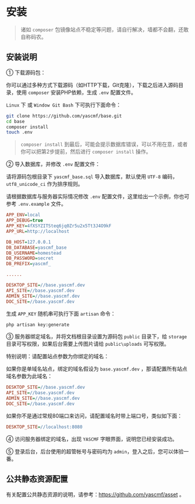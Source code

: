 # 安装

>   诸如 `composer` 包镜像站点不稳定等问题，请自行解决，墙都不会翻，还敢自称码农。


## 安装说明

① 下载源码包：

你可以通过多种方式下载源码（如HTTP下载，Git克隆），下载之后进入源码目录，使用 `composer` 安装PHP依赖，生成 `.env` 配置文件。

`Linux` 下 或 `Window Git Bash` 下可执行下面命令：

```bash
git clone https://github.com/yascmf/base.git
cd base
composer install
touch .env
```

>   `composer install` 到最后，可能会提示数据库错误，可以不用在意，或者你可以把第2步提前，然后进行 `composer install` 操作。

② 导入数据库，并修改 `.env` 配置文件：

请将源码包根目录下 `yascmf_base.sql` 导入数据库，默认使用 `UTF-8` 编码，`utf8_unicode_ci` 作为排序规则。

请根据数据库与服务器实际情况修改 `.env` 配置文件，这里给出一个示例，你也可参考 `.env.example` 文件。

```ini
APP_ENV=local
APP_DEBUG=true
APP_KEY=4fXSYZITSteq6jq0Zr5u2x5Tt3J4O9kF
APP_URL=http://localhost

DB_HOST=127.0.0.1
DB_DATABASE=yascmf_base
DB_USERNAME=homestead
DB_PASSWORD=secret
DB_PREFIX=yascmf_

......

DESKTOP_SITE=//base.yascmf.dev
API_SITE=//base.yascmf.dev
ADMIN_SITE=//base.yascmf.dev
DOC_SITE=//base.yascmf.dev
```

生成 `APP_KEY` 随机串可执行下面 `artisan` 命令：

```bash
php artisan key:generate
```

③ 服务器绑定域名，并将文档根目录设置为源码包 `public` 目录下，给 `storage` 目录可写权限，如果后台需要上传图片请给 `public\uploads` 可写权限。

特别说明：请配置站点参数为你绑定的域名：

如果你是单域名站点，绑定的域名假设为 `base.yascmf.dev` ，那请配置所有站点域名参数为此域名：

```ini
DESKTOP_SITE=//base.yascmf.dev
API_SITE=//base.yascmf.dev
ADMIN_SITE=//base.yascmf.dev
DOC_SITE=//base.yascmf.dev
```

如果你不是通过常规80端口来访问，请配置域名时带上端口号，类似如下面：

```ini
DESKTOP_SITE=//localhost:8080
```

④ 访问服务器绑定的域名，出现 `YASCMF` 字眼界面，说明您已经安装成功。

⑤ 登录后台，后台使用的超管帐号与密码均为 `admin`，登入之后，您可以体验一番。

## 公共静态资源配置

有关配置公共静态资源的说明，请参考：https://github.com/yascmf/asset 。


